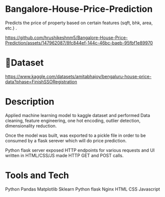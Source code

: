 # Bangalore-House-Price-Prediction
Predicts the price of property based on certain features (sqft, bhk, area, etc.) .

https://github.com/hrushikeshnm5/Bangalore-House-Price-Prediction/assets/147962087/8fc844ef-144c-46bc-baeb-95fbf1e89970

# 📔Dataset 

https://www.kaggle.com/datasets/amitabhajoy/bengaluru-house-price-data?phase=FinishSSORegistration

# Description 

Applied machine learning model to kaggle dataset and performed Data cleaning, feature engineering, one hot encoding, outlier detection, dimensionality reduction.

Once the model was built, was exported to a pickle file in order to be consumed by a flask serever which will do price prediction. 

Python flask server exposed HTTP endpoints for various requests and UI written in HTML/CSS/JS made HTTP GET and POST calls.

# Tools and Tech
Python
Pandas
Matplotlib
Sklearn
Python flask
Nginx
HTML
CSS
Javascript



